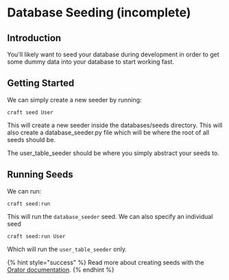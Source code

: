 # Database Seeding \(incomplete\)

## Introduction

You'll likely want to seed your database during development in order to get some dummy data into your database to start working fast.

## Getting Started

We can simply create a new seeder by running:

```text
craft seed User
```

This will create a new seeder inside the databases/seeds directory. This will also create a database\_seeder.py file which will be where the root of all seeds should be. 

The user\_table\_seeder should be where you simply abstract your seeds to.

## Running Seeds

We can run:

```text
craft seed:run
```

This will run the `database_seeder` seed. We can also specify an individual seed

```text
craft seed:run User
```

Which will run the `user_table_seeder` only.

{% hint style="success" %}
Read more about creating seeds with the [Orator documentation](https://orator-orm.com/docs/0.9/seeding.html).
{% endhint %}



